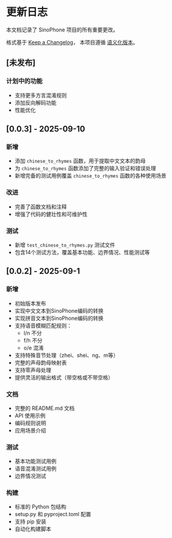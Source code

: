 # 更新日志

本文档记录了 SinoPhone 项目的所有重要更改。

格式基于 [Keep a Changelog](https://keepachangelog.com/zh-CN/1.0.0/)，
本项目遵循 [语义化版本](https://semver.org/lang/zh-CN/)。

## [未发布]

### 计划中的功能
- 支持更多方言混淆规则
- 添加反向解码功能
- 性能优化

## [0.0.3] - 2025-09-10

### 新增
- 添加 `chinese_to_rhymes` 函数，用于提取中文文本的韵母
- 为 `chinese_to_rhymes` 函数添加了完整的输入验证和错误处理
- 新增完备的测试用例覆盖 `chinese_to_rhymes` 函数的各种使用场景

### 改进
- 完善了函数文档和注释
- 增强了代码的健壮性和可维护性

### 测试
- 新增 `test_chinese_to_rhymes.py` 测试文件
- 包含14个测试方法，覆盖基本功能、边界情况、性能测试等

## [0.0.2] - 2025-09-1
### 新增
- 初始版本发布
- 实现中文文本到SinoPhone编码的转换
- 实现拼音文本到SinoPhone编码的转换
- 支持语音模糊匹配规则：
  - l/n 不分
  - f/h 不分
  - o/e 混淆
- 支持特殊音节处理（zhei、shei、ng、m等）
- 完整的声母韵母映射表
- 支持零声母处理
- 提供灵活的输出格式（带空格或不带空格）

### 文档
- 完整的 README.md 文档
- API 使用示例
- 编码规则说明
- 应用场景介绍

### 测试
- 基本功能测试用例
- 语音混淆测试用例
- 边界情况测试

### 构建
- 标准的 Python 包结构
- setup.py 和 pyproject.toml 配置
- 支持 pip 安装
- 自动化构建脚本
